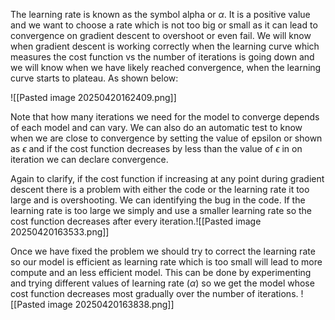 The learning rate is known as the symbol alpha or $\alpha$. It is a positive value and we want to choose a rate which is not too big or small as it can lead to convergence on gradient descent to overshoot or even fail. We will know when gradient descent is working correctly when the learning curve which measures the cost function vs the number of iterations is going down and we will know when we have likely reached convergence, when the learning curve starts to plateau. As shown below:

![[Pasted image 20250420162409.png]]

Note that how many iterations we need for the model to converge depends of each model and can vary. We can also do an automatic test to know when we are close to convergence by setting the value of epsilon or shown as $\epsilon$ and if the cost function decreases by less than the value of $\epsilon$ in on iteration we can declare convergence.

Again to clarify, if the cost function if increasing at any point during gradient descent there is a problem with either the code or the learning rate it too large and is overshooting. We can identifying the bug in the code. If the learning rate is too large we simply and use a smaller learning rate so the cost function decreases after every iteration.![[Pasted image 20250420163533.png]]

Once we have fixed the problem we should try to correct the learning rate so our model is efficient as learning rate which is too small will lead to more compute and an less efficient model. This can be done by experimenting and trying different values of learning rate ($\alpha$) so we get the model whose cost function decreases most gradually over the number of iterations.
![[Pasted image 20250420163838.png]]